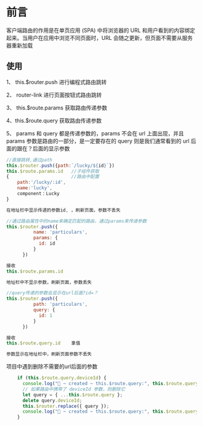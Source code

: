 # 前言

客户端路由的作用是在单页应用 (SPA) 中将浏览器的 URL 和用户看到的内容绑定起来。当用户在应用中浏览不同页面时，URL 会随之更新，但页面不需要从服务器重新加载

## 使用

1、 this.$router.push 进行编程式路由跳转

2、 router-link 进行页面按钮式路由跳转

3、 this.$route.params 获取路由传递参数

4、this.$route.query 获取路由传递参数

5、 params 和 query 都是传递参数的，params 不会在 url 上面出现，并且 params 参数是路由的一部分，是一定要存在的 query 则是我们通常看到的 url 后面的跟在？后面的显示参数

```js
//直接跳转,通过path
this.$router.push({path:`/lucky/${id}`})
this.$route.params.id   //子组件获取
{                       //路由中配置
    path:'/lucky/:id',
    name:'lucky',
    component：Lucky
}

在地址栏中显示传递的参数id, ，刷新页面，参数不丢失
```

```js
//通过路由属性中的name来确定匹配的路由，通过params来传递参数
this.$router.push({
          name: 'particulars',
          params: {
            id: id
          }
      })

接收
this.$route.params.id

地址栏中不显示参数，刷新页面，参数丢失
```

```js
//query传递的参数会显示在url后面?id=？
this.$router.push({
          path: 'particulars',
          query: {
            id: 1
          }
      })

接收
this.$route.query.id    拿值

参数显示在地址栏中，刷新页面参数不丢失
```
项目中遇到删除不需要的url后面的参数

```js
    if (this.$route.query.deviceId) {
      console.log("🚀 ~ created ~ this.$route.query:", this.$route.query);
      // 如果路由中携带了 deviceId 参数，则删除它
      let query = { ...this.$route.query };
      delete query.deviceId;
      this.$router.replace({ query });
      console.log("🚀 ~ created ~ this.$route.query:", this.$route.query);
    }

```